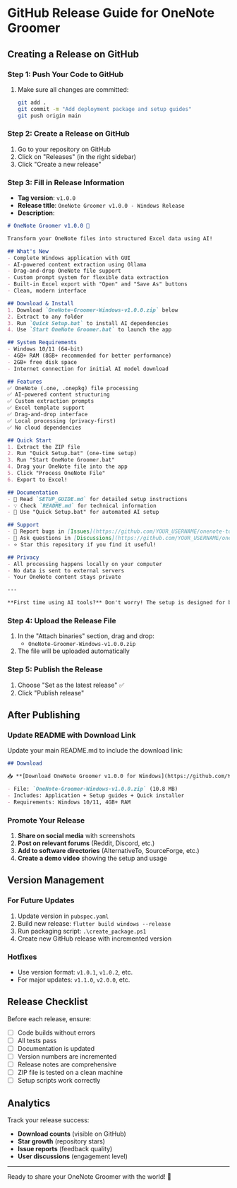 # GitHub Release Guide for OneNote Groomer

## Creating a Release on GitHub

### Step 1: Push Your Code to GitHub
1. Make sure all changes are committed:
   ```bash
   git add .
   git commit -m "Add deployment package and setup guides"
   git push origin main
   ```

### Step 2: Create a Release on GitHub
1. Go to your repository on GitHub
2. Click on "Releases" (in the right sidebar)
3. Click "Create a new release"

### Step 3: Fill in Release Information
- **Tag version**: `v1.0.0`
- **Release title**: `OneNote Groomer v1.0.0 - Windows Release`
- **Description**:
```markdown
# OneNote Groomer v1.0.0 🚀

Transform your OneNote files into structured Excel data using AI!

## What's New
- Complete Windows application with GUI
- AI-powered content extraction using Ollama
- Drag-and-drop OneNote file support
- Custom prompt system for flexible data extraction
- Built-in Excel export with "Open" and "Save As" buttons
- Clean, modern interface

## Download & Install
1. Download `OneNote-Groomer-Windows-v1.0.0.zip` below
2. Extract to any folder
3. Run `Quick Setup.bat` to install AI dependencies
4. Use `Start OneNote Groomer.bat` to launch the app

## System Requirements
- Windows 10/11 (64-bit)
- 4GB+ RAM (8GB+ recommended for better performance)
- 2GB+ free disk space
- Internet connection for initial AI model download

## Features
✅ OneNote (.one, .onepkg) file processing  
✅ AI-powered content structuring  
✅ Custom extraction prompts  
✅ Excel template support  
✅ Drag-and-drop interface  
✅ Local processing (privacy-first)  
✅ No cloud dependencies  

## Quick Start
1. Extract the ZIP file
2. Run "Quick Setup.bat" (one-time setup)
3. Run "Start OneNote Groomer.bat"
4. Drag your OneNote file into the app
5. Click "Process OneNote File"
6. Export to Excel!

## Documentation
- 📖 Read `SETUP_GUIDE.md` for detailed setup instructions
- 💡 Check `README.md` for technical information
- 🔧 Use "Quick Setup.bat" for automated AI setup

## Support
- 🐛 Report bugs in [Issues](https://github.com/YOUR_USERNAME/onenote-to-excel/issues)
- 💬 Ask questions in [Discussions](https://github.com/YOUR_USERNAME/onenote-to-excel/discussions)
- ⭐ Star this repository if you find it useful!

## Privacy
- All processing happens locally on your computer
- No data is sent to external servers
- Your OneNote content stays private

---

**First time using AI tools?** Don't worry! The setup is designed for beginners with step-by-step instructions.
```

### Step 4: Upload the Release File
1. In the "Attach binaries" section, drag and drop:
   - `OneNote-Groomer-Windows-v1.0.0.zip`
2. The file will be uploaded automatically

### Step 5: Publish the Release
1. Choose "Set as the latest release" ✅
2. Click "Publish release"

## After Publishing

### Update README with Download Link
Update your main README.md to include the download link:

```markdown
## Download

📥 **[Download OneNote Groomer v1.0.0 for Windows](https://github.com/YOUR_USERNAME/onenote-to-excel/releases/latest)**

- File: `OneNote-Groomer-Windows-v1.0.0.zip` (10.8 MB)
- Includes: Application + Setup guides + Quick installer
- Requirements: Windows 10/11, 4GB+ RAM
```

### Promote Your Release
1. **Share on social media** with screenshots
2. **Post on relevant forums** (Reddit, Discord, etc.)
3. **Add to software directories** (AlternativeTo, SourceForge, etc.)
4. **Create a demo video** showing the setup and usage

## Version Management

### For Future Updates
1. Update version in `pubspec.yaml`
2. Build new release: `flutter build windows --release`
3. Run packaging script: `.\create_package.ps1`
4. Create new GitHub release with incremented version

### Hotfixes
- Use version format: `v1.0.1`, `v1.0.2`, etc.
- For major updates: `v1.1.0`, `v2.0.0`, etc.

## Release Checklist

Before each release, ensure:
- [ ] Code builds without errors
- [ ] All tests pass
- [ ] Documentation is updated
- [ ] Version numbers are incremented
- [ ] Release notes are comprehensive
- [ ] ZIP file is tested on a clean machine
- [ ] Setup scripts work correctly

## Analytics

Track your release success:
- **Download counts** (visible on GitHub)
- **Star growth** (repository stars)
- **Issue reports** (feedback quality)
- **User discussions** (engagement level)

---

Ready to share your OneNote Groomer with the world! 🌟
